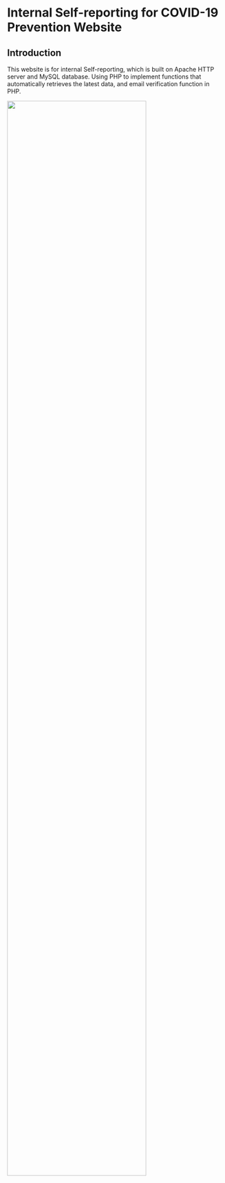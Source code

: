 # Internal Self-reporting for COVID-19 Prevention Website

## Introduction
This website is for internal Self-reporting, which is built on Apache HTTP server and MySQL database. Using PHP to implement functions that automatically retrieves the latest data, and email verification function in PHP.

<img decoding="async" src="https://i.imgur.com/ZnbIyD6.png" width="80%">




